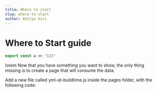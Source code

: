 ```yaml
---
title: Where to start
slug: where-to-start
author: Aditya Giri
---
```


# Where to Start guide

```js
export const a => "123"
```

lorem
Now that you have something you want to show, the only thing missing is to create a page that will consume the data.

Add a new file called yml-at-buildtime.js inside the pages folder, with the following code: